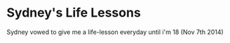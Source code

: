 # Sydney's Life Lessons #

Sydney vowed to give me a life-lesson everyday until i'm 18 (Nov 7th 2014)
